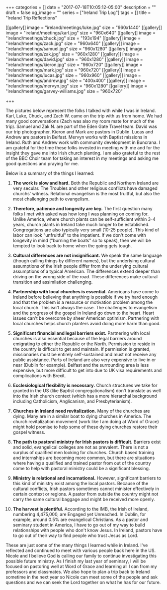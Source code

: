 +++
categories = []
date = "2017-07-18T10:05:12-05:00"
description = ""
draft = false
og_image = ""
series = ["Ireland Trip Log"]
tags = []
title = "Ireland Trip Reflections"

[[gallery]]
  image = "ireland/meetings/luke.jpg"
  size = "960x1440"
  [[gallery]]
    image = "ireland/meetings/karl.jpg"
    size = "960x640"
    [[gallery]]
      image = "ireland/meetings/chuck.jpg"
      size = "193x194"
      [[gallery]]
        image = "ireland/meetings/zack.jpg"
        size = "960x640"
        [[gallery]]
          image = "ireland/meetings/samuel.jpg"
          size = "960x1280"
          [[gallery]]
            image = "ireland/meetings/zak.jpg"
            size = "960x1280"
            [[gallery]]
              image = "ireland/meetings/david.jpg"
              size = "960x1280"
              [[gallery]]
                image = "ireland/meetings/kieron.jpg"
                size = "960x720"
                [[gallery]]
                  image = "ireland/meetings/mark.jpg"
                  size = "960x720"
                  [[gallery]]
                    image = "ireland/meetings/lucas.jpg"
                    size = "960x960"
                    [[gallery]]
                      image = "ireland/meetings/andrew.jpg"
                      size = "400x400"
                      [[gallery]]
                        image = "ireland/meetings/mervyn.jpg"
                        size = "960x1280"
                        [[gallery]]
                          image = "ireland/meetings/garvey-williams.jpg"
                          size = "960x720"


+++

The pictures below represent the folks I talked with while I was in Ireland. Karl, Luke, Chuck, and Zach W. came on the trip with us from home. We had many good conversations (Zach was also my room mate for much of the trip). Samuel and Zak N. are part of the Eden Gate Travel team. David was our trip photographer. Kieron and Mark are pastors in Dublin. Lucas and Andrew are pastors in Belfast. Mervyn works with Baptist missions in Ireland. Ruth and Andrew work with community development in Buncrana. I am grateful for the time these folks invested in meeting with me and for the insight they gave me into Irish church planting. I am also grateful to the rest of the BBC Choir team for taking an interest in my meetings and asking me good questions and praying for me.

Below is a summary of the things I learned:

1. **The work is slow and hard.** Both the Republic and Northern Ireland are very secular. The Troubles and other religious conflicts have damaged churchs' witness. Relational evangelism is the most fruitful, but also the most challenging path to evangelism.

2. **Therefore, patience and longevity are key.** The first question many folks I met with asked was how long I was planning on coming for. Unlike America, where church plants can be self-sufficient within 3-4 years, church plants in Ireland take much longer to be established. Congregations are also typically very small (10-25 people). This kind of labor can look "unfruitful" to the impatient. If we don't come with longevity in mind ("burning the boats" so to speak), then we will be tempted to look back to home when the going gets tough.

3. **Cultural differences are not insignificant.** We speak the same language (though calling things by different names), but the underlying cultural assumptions of the Irish people differ from the underlying cultural assumptions of a typical American. The differences extend deeper than driving on the wrong side of the road. These differences make cultural transition and assimilation challenging.

4. **Partnership with local churches is essential.** Americans have come to Ireland before believing that anything is possible if we try hard enough and that the problem is a resource or motivation problem among the local church. This isn't always the case. The challenges to evangelism and the progress of the gospel in Ireland go down to the heart. Heart issues can't be overcome by sheer American optimism. Partnering with local churches helps church planters avoid doing more harm than good.

5. **Significant financial and legal barriers exist.** Partnering with local churches is also essential because of the legal barriers around emigrating to either the Republic or the North. Permission to reside in the country is difficult to get and maintain. If permission is granted, missionaries must be entirely self-sustained and must not receive any public assistance. Parts of Ireland are also very expensive to live in or near (Dublin for example). Belfast and the surrounding area is less expensive, but more difficult to get into due to UK visa requirements and complications with Brexit.

6. **Ecclesiological flexibility is necessary.** Church structures we take for granted in the US (like Baptist congregationalism) don't translate as well into the Irish church context (which has a more hierarchal background including Catholicism, Anglicanism, and Presbyterianism).

7. **Churches in Ireland need revitalization.** Many of the churches are dying. Many are in a similar boat to dying churches in America. The church revitalization movement (work like I am doing at Word of Grace) might hold promise to help some of these dying churches restore their gospel witness.

8. **The path to pastoral ministry for Irish pastors is difficult.** Barriers exist and solid, evangelical colleges are not as prevalent. There is not a surplus of qualified men looking for churches. Church based training and internships are becoming more common, but there are situations where having a qualified and trained pastor from out of the country come to help with pastoral ministry could be a significant blessing.

9. **Ministry is relational and incarnational.** However, significant barriers to this kind of ministry exist among the local pastors. Because of the cultural conflicts, Irish pastors sometimes cannot minister effectively in certain context or regions. A pastor from outside the country might not carry the same cultural baggage and might be received more openly.

10. **The harvest is plentiful.** According to the IMB, the Irish of Ireland, numbering 4,475,000, are Engaged yet Unreached. In Dublin, for example, around 0.5% are evangelical Christians. As a pastor and seminary student in America, I have to go out of my way to build relationships with people who don't know Jesus. In Ireland, pastors have to go out of their way to find people who trust Jesus as Lord.

These are just some of the many things I learned while in Ireland. I've reflected and continued to meet with various people back here in the US. Nicole and I believe God is calling our family to continue investigating this possible future ministry. As I finish my last year of seminary, I will be focused on pastoring well at Word of Grace and learning all I can from my professors and classmates. We also hope to plan a trip back to Ireland sometime in the next year so Nicole can meet some of the people and ask questions and we can seek the Lord together on what he has for our future.
